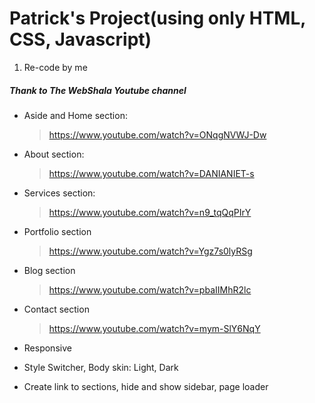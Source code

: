 # Patrick's Project(using only HTML, CSS, Javascript)

1. Re-code by me

##### Thank to The WebShala Youtube channel

- Aside and Home section:
  > https://www.youtube.com/watch?v=ONqgNVWJ-Dw
- About section:
  > https://www.youtube.com/watch?v=DANIANIET-s
- Services section:
  > https://www.youtube.com/watch?v=n9_tqQqPIrY
- Portfolio section
  > https://www.youtube.com/watch?v=Ygz7s0lyRSg
- Blog section
  > https://www.youtube.com/watch?v=pbaIIMhR2lc
- Contact section
  > https://www.youtube.com/watch?v=mym-SlY6NqY
- Responsive
  >
- Style Switcher, Body skin: Light, Dark
  >
- Create link to sections, hide and show sidebar, page loader
  >
